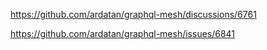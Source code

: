 https://github.com/ardatan/graphql-mesh/discussions/6761

https://github.com/ardatan/graphql-mesh/issues/6841
